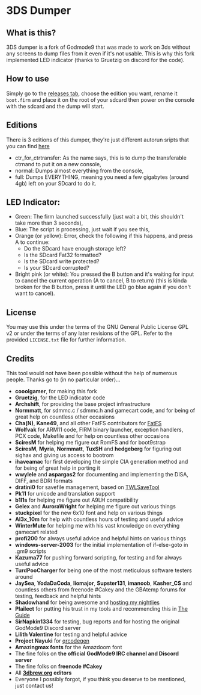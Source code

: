 # 3DS Dumper

## What is this?
3DS dumper is a fork of Godmode9 that was made to work on 3ds without any screens to dump files from it even if it's not usable. This is why this fork implemented LED indicator (thanks to Gruetzig on discord for the code).

## How to use

Simply go to the [releases tab](https://github.com/cooolgamer/3ds-dumper/releases), choose the edition you want, rename it `boot.firm` and place it on the root of your sdcard then power on the console with the sdcard and the dump will start.

## Editions
There is 3 editions of this dumper, they're just different autorun sripts that you can find [here](https://github.com/cooolgamer/3ds-dumper/tree/master/scripts)
- ctr_for_ctrtransfer: As the name says, this is to dump the transferable ctrnand to put it on a new console,
- normal: Dumps almost everything from the console,
- full: Dumps EVERYTHING, meaning you need a few gigabytes (around 4gb) left on your SDcard to do it.

## LED Indicator:
- Green: The firm launched successfully (just wait a bit, this shouldn't take more than 3 seconds),
- Blue: The script is processing, just wait if you see this,
- Orange (or yellow): Error, check the following if this happens, and press A to continue:
  - Do the SDcard have enough storage left?
  - Is the SDcard Fat32 formatted?
  - Is the SDcard write protected?
  - Is your SDcard corrupted?
- Bright pink (or white): You pressed the B button and it's waiting for input to cancel the current operation (A to cancel, B to return) (this is kinda broken for the B button, press it until the LED go blue again if you don't want to cancel).

## License
You may use this under the terms of the GNU General Public License GPL v2 or under the terms of any later revisions of the GPL. Refer to the provided `LICENSE.txt` file for further information.

## Credits
This tool would not have been possible without the help of numerous people. Thanks go to (in no particular order)...
* **cooolgamer**, for making this fork
* **Gruetzig**, for the LED indicator code
* **Archshift**, for providing the base project infrastructure
* **Normmatt**, for sdmmc.c / sdmmc.h and gamecart code, and for being of great help on countless other occasions
* **Cha(N)**, **Kane49**, and all other FatFS contributors for [FatFS](http://elm-chan.org/fsw/ff/00index_e.html)
* **Wolfvak** for ARM11 code, FIRM binary launcher, exception handlers, PCX code, Makefile and for help on countless other occasions
* **SciresM** for helping me figure out RomFS and for boot9strap
* **SciresM**, **Myria**, **Normmatt**, **TuxSH** and **hedgeberg** for figuring out sighax and giving us access to bootrom
* **ihaveamac** for first developing the simple CIA generation method and for being of great help in porting it
* **wwylele** and **aspargas2** for documenting and implementing the DISA, DIFF, and BDRI formats
* **dratini0** for savefile management, based on [TWLSaveTool](https://github.com/TuxSH/TWLSaveTool/)
* **Pk11** for unicode and translation support
* **b1l1s** for helping me figure out A9LH compatibility
* **Gelex** and **AuroraWright** for helping me figure out various things
* **stuckpixel** for the new 6x10 font and help on various things
* **Al3x_10m** for help with countless hours of testing and useful advice
* **WinterMute** for helping me with his vast knowledge on everything gamecart related
* **profi200** for always useful advice and helpful hints on various things
* **windows-server-2003** for the initial implementation of if-else-goto in .gm9 scripts
* **Kazuma77** for pushing forward scripting, for testing and for always useful advice
* **TurdPooCharger** for being one of the most meticulous software testers around
* **JaySea**, **YodaDaCoda**, **liomajor**, **Supster131**, **imanoob**, **Kasher_CS** and countless others from freenode #Cakey and the GBAtemp forums for testing, feedback and helpful hints
* **Shadowhand** for being awesome and [hosting my nightlies](https://d0k3.secretalgorithm.com/)
* **Plailect** for putting his trust in my tools and recommending this in [The Guide](https://3ds.guide/)
* **SirNapkin1334** for testing, bug reports and for hosting the original GodMode9 Discord server
* **Lilith Valentine** for testing and helpful advice
* **Project Nayuki** for [qrcodegen](https://github.com/nayuki/QR-Code-generator)
* **Amazingmax fonts** for the Amazdoom font
* The fine folks on **the official GodMode9 IRC channel and Discord server**
* The fine folks on **freenode #Cakey**
* All **[3dbrew.org](https://www.3dbrew.org/wiki/Main_Page) editors**
* Everyone I possibly forgot, if you think you deserve to be mentioned, just contact us!
